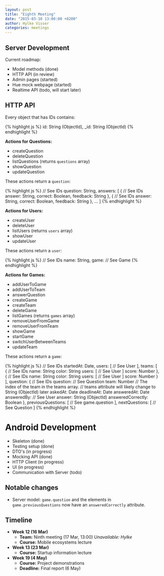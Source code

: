 ```yaml
---
layout: post
title: "Eighth Meeting"
date: "2015-03-10 13:00:00 +0200"
author: Hylke Visser
categories: meetings
---
```


## Server Development

Current roadmap:

* Model methods (done)
* HTTP API (in review)
* Admin pages (started)
* Hue mock webpage (started)
* Realtime API (todo, will start later)

## HTTP API

Every object that has IDs contains:

{% highlight js %}
id: String (ObjectId),
_id: String (ObjectId)
{% endhighlight %}

**Actions for Questions:**

* createQuestion
* deleteQuestion
* listQuestions (returns ``questions`` array)
* showQuestion
* updateQuestion

These actions return a ``question``:

{% highlight js %}
// See IDs
question: String,
answers: [
  {
    // See IDs
    answer: String,
    correct: Boolean,
    feedback: String
  },
  {
    // See IDs
    answer: String,
    correct: Boolean,
    feedback: String
  },
  ...
]
{% endhighlight %}

**Actions for Users:**

* createUser
* deleteUser
* listUsers (returns ``users`` array)
* showUser
* updateUser

These actions return a ``user``:

{% highlight js %}
// See IDs
name: String,
game: // See Game
{% endhighlight %}

**Actions for Games:**

* addUserToGame
* addUserToTeam
* answerQuestion
* createGame
* createTeam
* deleteGame
* listGames (returns ``games`` array)
* removeUserFromGame
* removeUserFromTeam
* showGame
* startGame
* switchUserBetweenTeams
* updateTeam

These actions return a ``game``:

{% highlight js %}
// See IDs
startedAt: Date,
users: [
  // See User
],
teams: [
  {
    // See IDs
    name: String
    color: String
    users: [
      // See User
    ]
    score: Number
  },
  {
    // See IDs
    name: String
    color: String
    users: [
      // See User
    ]
    score: Number
  }
],
question: {
  // See IDs
  question: // See Question
  team: Number // The index of the team in the teams array.
  // teams attribute will likely change to String (ObjectId) later
  askedAt: Date
  deadlineAt: Date
  answeredAt: Date
  answeredBy: // See User
  answer: String (ObjectId)
  answeredCorrectly: Boolean
},
previousQuestions: [
  // See game.question
],
nextQuestions: [
  // See Question
]
{% endhighlight %}

# Android Development

* Skeleton (done)
* Testing setup (done)
* DTO's (in progress)
* Mocking API (done)
* HTTP Client (in progress)
* UI (in progress)
* Communication with Server (todo)

## Notable changes

* Server model: ``game.question`` and the elements in ``game.previousQuestions`` now have an ``answeredCorrectly`` attribute.

## Timeline

* **Week 12 (16 Mar)**
  * **Team:** Ninth meeting (17 Mar, 13:00) *Unavailable: Hylke*
  * **Course:** Mobile ecosystems lecture
* **Week 13 (23 Mar)**
  * **Course:** Startup information lecture
* **Week 19 (4 May)**
  * **Course:** Project demonstrations
  * **Deadline:** Final report (6 May)

